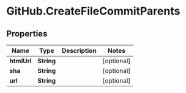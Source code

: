 # GitHub.CreateFileCommitParents

## Properties

Name | Type | Description | Notes
------------ | ------------- | ------------- | -------------
**htmlUrl** | **String** |  | [optional] 
**sha** | **String** |  | [optional] 
**url** | **String** |  | [optional] 


